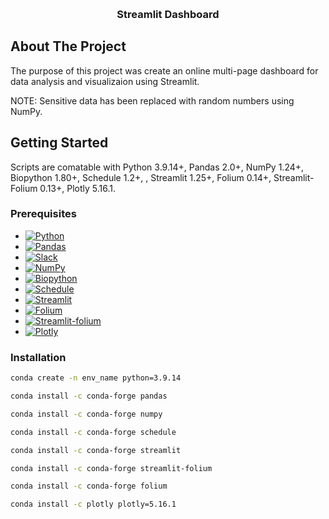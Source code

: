 <a name="readme-top"></a>

<!-- PROJECT LOGO -->
<br />
  <h3 align="center">Streamlit Dashboard</h3>
  <p align="center">
</div>

<!-- ABOUT THE PROJECT -->
## About The Project
The purpose of this project was create an online multi-page dashboard for data analysis and visualizaion using Streamlit.

NOTE: Sensitive data has been replaced with random numbers using NumPy.

<!-- GETTING STARTED -->
## Getting Started

Scripts are comatable with Python 3.9.14+, Pandas 2.0+, NumPy 1.24+, Biopython 1.80+, Schedule 1.2+, , Streamlit 1.25+, Folium 0.14+, Streamlit-Folium 0.13+, Plotly 5.16.1.

### Prerequisites

* [![Python][Python]][Python-url]
* [![Pandas][Pandas]][Pandas-url]
* [![Slack][Slack]][Slack-url]
* [![NumPy][NumPy]][NumPy-url]
* [![Biopython][Biopython]][Biopython-url]
* [![Schedule][Schedule]][Schedule-url]
* [![Streamlit][Streamlit]][Streamlit-url]
* [![Folium][Folium]][Folium-url]
* [![Streamlit-folium][Streamlit-folium]][Streamlit-folium-url]
* [![Plotly][Plotly]][Plotly-url]


### Installation

  ```sh
  conda create -n env_name python=3.9.14
  ```

  ```sh
  conda install -c conda-forge pandas
  ```

  ```sh
  conda install -c conda-forge numpy
  ```

  ```sh
  conda install -c conda-forge schedule
  ```

  ```sh
  conda install -c conda-forge streamlit
  ```

  ```sh
  conda install -c conda-forge streamlit-folium
  ```

  ```sh
  conda install -c conda-forge folium
  ```

  ```sh
  conda install -c plotly plotly=5.16.1
  ```


<!-- MARKDOWN LINKS & IMAGES -->
<!-- https://www.markdownguide.org/basic-syntax/#reference-style-links -->
[contributors-shield]: https://img.shields.io/github/contributors/ASU-Lim-Lab/GISAID.svg?style=for-the-badge
[contributors-url]: https://github.com/ASU-Lim-Lab/Absolute-Q/graphs/contributors
[Biopython]: https://img.shields.io/badge/Biopython-1.80-blue
[Biopython-url]: https://biopython.org/
[Schedule]: https://img.shields.io/badge/Schedule-1.2-red
[Schedule-url]: https://github.com/dbader/schedule
[NumPy]: https://img.shields.io/badge/numpy-%23013243.svg?style=for-the-badge&logo=numpy&logoColor=white
[Numpy-url]: https://numpy.org/
[Slack]: https://img.shields.io/badge/Slack-4A154B?style=for-the-badge&logo=slack&logoColor=white
[Slack-url]: https://slack.com/
[Pandas]: https://img.shields.io/badge/pandas-%23150458.svg?style=for-the-badge&logo=pandas&logoColor=white
[Pandas-url]: https://pandas.pydata.org/
[Python]: https://img.shields.io/badge/python-3670A0?style=for-the-badge&logo=python&logoColor=ffdd54
[Python-url]: https://www.python.org/
[Plotly]: https://img.shields.io/badge/Plotly-%233F4F75.svg?style=for-the-badge&logo=plotly&logoColor=white
[Plotly-url]: https://plotly.com/
[Streamlit]: https://img.shields.io/badge/Streamlit-1.25-red
[Streamlit-url]: https://streamlit.io/
[Folium]: https://img.shields.io/badge/Folium-0.14-green
[Folium-url]: https://python-visualization.github.io/folium/latest/getting_started.html
[Streamlit-folium]: https://img.shields.io/badge/StreamlitFolium-0.13-green
[Streamlit-folium-url]: https://folium.streamlit.app/

